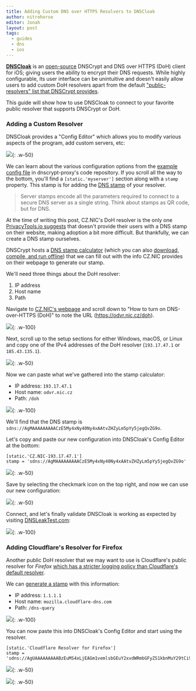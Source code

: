 ```yaml
---
title: Adding Custom DNS over HTTPS Resolvers to DNSCloak
author: nitrohorse
editor: Jonah
layout: post
tags:
  - guides
  - dns
  - ios
---
```


**[DNSCloak](https://apps.apple.com/us/app/dnscloak-secure-dns-client/id1452162351)** is an [open-source](https://github.com/s-s/dnscloak) DNSCrypt and DNS over HTTPS (DoH) client for iOS; giving users the ability to encrypt their DNS requests. While highly configurable, its user interface can be unintuitive and doesn't easily allow users to add custom DoH resolvers apart from the default ["public-resolvers" list that DNSCrypt provides](https://github.com/DNSCrypt/dnscrypt-resolvers/blob/master/v2/public-resolvers.md).

This guide will show how to use DNSCloak to connect to your favorite public resolver that supports DNSCrypt or DoH.

### Adding a Custom Resolver

DNSCloak provides a "Config Editor" which allows you to modify various aspects of the program, add custom servers, etc:

![](/assets/img/2019-08-24-dnscloak/config-editor.jpeg){: .w-50}

We can learn about the various configuration options from the [example config file](https://github.com/jedisct1/dnscrypt-proxy/blob/master/dnscrypt-proxy/example-dnscrypt-proxy.toml) in dnscrypt-proxy's code repository. If you scroll all the way to the bottom, you'll find a `[static.'myserver']` section along with a `stamp` property. This stamp is for adding the [DNS stamp](https://dnscrypt.info/stamps-specifications) of your resolver.

> Server stamps encode all the parameters required to connect to a secure DNS server as a single string. Think about stamps as QR code, but for DNS.

At the time of writing this post, CZ.NIC's DoH resolver is the only one [PrivacyTools.io suggests](https://www.privacytools.io/providers/dns/#icanndns) that doesn't provide their users with a DNS stamp on their website, making adoption a bit more difficult. But thankfully, we can create a DNS stamp ourselves.

DNSCrypt hosts a [DNS stamp calculator](https://dnscrypt.info/stamps/) (which you can also [download, compile, and run offline](https://github.com/jedisct1/vue-dnsstamp)) that we can fill out with the info CZ.NIC provides on their webpage to generate our stamp.

We'll need three things about the DoH resolver:
1. IP address
2. Host name
3. Path

Navigate to [CZ.NIC's webpage](https://www.nic.cz/odvr/) and scroll down to "How to turn on DNS-over-HTTPS (DoH)" to note the URL (https://odvr.nic.cz/doh).

![](/assets/img/2019-08-24-dnscloak/cz-nic-doh.png){: .w-100}

Next, scroll up to the setup sections for either Windows, macOS, or Linux and copy one of the IPv4 addresses of the DoH resolver (`193.17.47.1` or `185.43.135.1`).

![](/assets/img/2019-08-24-dnscloak/cz-nic-ips.png){: .w-50}

Now we can paste what we've gathered into the stamp calculator:
- IP address: `193.17.47.1`
- Host name: `odvr.nic.cz`
- Path: `/doh`

![](/assets/img/2019-08-24-dnscloak/cz-nic-stamp.png){: .w-100}

We'll find that the DNS stamp is `sdns://AgMAAAAAAAAACzE5My4xNy40Ny4xAAtvZHZyLm5pYy5jegQvZG9o`.

Let's copy and paste our new configuration into DNSCloak's Config Editor at the bottom:

```
[static.'CZ.NIC-193.17.47.1']
stamp = 'sdns://AgMAAAAAAAAACzE5My4xNy40Ny4xAAtvZHZyLm5pYy5jegQvZG9o'
```

![](/assets/img/2019-08-24-dnscloak/config-editor-cz-nic.jpeg){: .w-50}

Save by selecting the checkmark icon on the top right, and now we can use our new configuration:

![](/assets/img/2019-08-24-dnscloak/dnscloak-cz-nic.jpeg){: .w-50}

Connect, and let's finally validate DNSCloak is working as expected by visiting [DNSLeakTest.com](https://dnsleaktest.com/):

![](/assets/img/2019-08-24-dnscloak/dnsleaktest-cz-nic.jpeg){: .w-100}

### Adding Cloudflare's Resolver for Firefox

Another public DoH resolver that we may want to use is Cloudflare's public resolver for _Firefox_ [which has a stricter logging policy than Cloudflare's default resolver](https://forum.privacytools.io/t/logging-differences-between-cloudflares-default-dns-over-https-resolver-and-their-resolver-for-firefox/1451).

We can [generate a stamp](https://dnscrypt.info/stamps/) with this information:
- IP address: `1.1.1.1`
- Host name: `mozilla.cloudflare-dns.com`
- Path: `/dns-query`

![](/assets/img/2019-08-24-dnscloak/cloudflare-mozilla-stamp.png){: .w-100}

You can now paste this into DNSCloak's Config Editor and start using the resolver.

```
[static.'Cloudflare Resolver for Firefox']
stamp = 'sdns://AgUAAAAAAAAABzEuMS4xLjEAGm1vemlsbGEuY2xvdWRmbGFyZS1kbnMuY29tCi9kbnMtcXVlcnk'
```

![](/assets/img/2019-08-24-dnscloak/config-editor-cf-moz.jpeg){: .w-50}

![](/assets/img/2019-08-24-dnscloak/dnscloak-cf-moz.jpeg){: .w-50}
